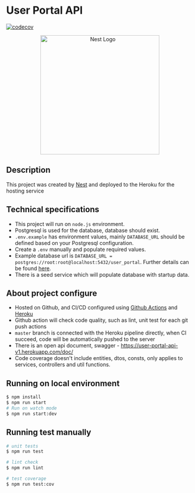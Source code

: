 # User Portal API

[![codecov](https://codecov.io/gh/webcat12345/user-portal-api/branch/master/graph/badge.svg?token=EYJYRJVGLN)](https://codecov.io/gh/webcat12345/user-portal-api)

<p align="center">
  <a href="http://nestjs.com/" target="blank"><img src="https://nestjs.com/img/logo_text.svg" width="320" alt="Nest Logo" /></a>
</p>

## Description

This project was created by [Nest](https://github.com/nestjs/nest) and deployed to the Heroku for the hosting service

## Technical specifications

* This project will run on `node.js` environment.
* Postgresql is used for the database, database should exist.
* `.env.example` has environment values, mainly `DATABASE_URL` should be defined based on your Postgresql configuration.
* Create a `.env` manually and populate required values.
* Example database url is `DATABASE_URL = postgres://root:root@localhost:5432/user_portal`. Further details can be found [here](https://github.com/brianc/node-postgres/tree/master/packages/pg-connection-string).
* There is a seed service which will populate database with startup data.

## About project configure

* Hosted on Github, and CI/CD configured using [Github Actions](https://github.com/features/actions) and [Heroku](https://dashboard.heroku.com/)
* Github action will check code quality, such as lint, unit test for each git push actions
* `master` branch is connected with the Heroku pipeline directly, when CI succeed, code will be automatically pushed to the server
* There is an open api document, swagger - https://user-portal-api-v1.herokuapp.com/doc/
* Code coverage doesn't include entities, dtos, consts, only applies to services, controllers and util functions.

## Running on local environment

```bash
$ npm install
$ npm run start
# Run on watch mode
$ npm run start:dev
```

## Running test manually

```bash
# unit tests
$ npm run test

# lint check
$ npm run lint

# test coverage
$ npm run test:cov
```
